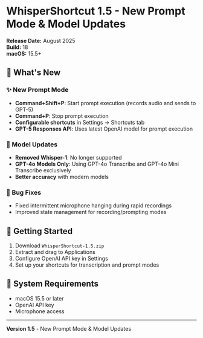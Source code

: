 # WhisperShortcut 1.5 - New Prompt Mode & Model Updates

**Release Date:** August 2025  
**Build:** 18  
**macOS:** 15.5+

## 🎉 What's New

### ✨ New Prompt Mode

- **Command+Shift+P**: Start prompt execution (records audio and sends to GPT-5)
- **Command+P**: Stop prompt execution
- **Configurable shortcuts** in Settings → Shortcuts tab
- **GPT-5 Responses API**: Uses latest OpenAI model for prompt execution

### 🔧 Model Updates

- **Removed Whisper-1**: No longer supported
- **GPT-4o Models Only**: Using GPT-4o Transcribe and GPT-4o Mini Transcribe exclusively
- **Better accuracy** with modern models

### 🐛 Bug Fixes

- Fixed intermittent microphone hanging during rapid recordings
- Improved state management for recording/prompting modes

## 🚀 Getting Started

1. Download `WhisperShortcut-1.5.zip`
2. Extract and drag to Applications
3. Configure OpenAI API key in Settings
4. Set up your shortcuts for transcription and prompt modes

## 📝 System Requirements

- macOS 15.5 or later
- OpenAI API key
- Microphone access

---

**Version 1.5** - New Prompt Mode & Model Updates
